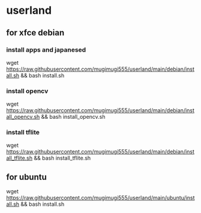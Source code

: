 # userland

## for xfce debian

### install apps and japanesed
wget https://raw.githubusercontent.com/mugimugi555/userland/main/debian/install.sh && bash install.sh

### install opencv
wget https://raw.githubusercontent.com/mugimugi555/userland/main/debian/install_opencv.sh && bash install_opencv.sh

### install tflite
wget https://raw.githubusercontent.com/mugimugi555/userland/main/debian/install_tflite.sh && bash install_tflite.sh

## for ubuntu
wget https://raw.githubusercontent.com/mugimugi555/userland/main/ubuntu/install.sh && bash install.sh
